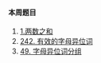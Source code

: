 #### 本周题目

1. [1.两数之和]("https://leetcode-cn.com/problems/two-sum/")
2. [242. 有效的字母异位词]("https://leetcode-cn.com/problems/valid-anagram/")
3. [49. 字母异位词分组]("https://leetcode-cn.com/problems/3sum/")
